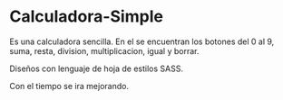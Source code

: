 # Calculadora-Simple
Es una calculadora sencilla.
En el se encuentran los botones del 0 al 9, suma, resta, division, multiplicacion, igual y borrar.

Diseños con lenguaje de hoja de estilos SASS.

Con el tiempo se ira mejorando. 
